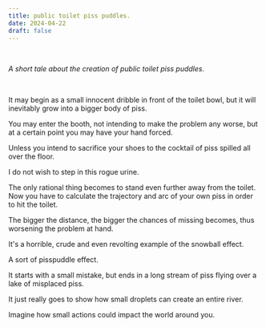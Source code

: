 ```yaml
---
title: public toilet piss puddles.
date: 2024-04-22
draft: false
---
```


&nbsp;

*A short tale about the creation of public toilet piss puddles.*

&nbsp;

It may begin as a small innocent dribble in front of the toilet bowl, but it will inevitably grow into a bigger body of piss.

You may enter the booth, not intending to make the problem any worse, but at a certain point you may have your hand forced.

Unless you intend to sacrifice your shoes to the cocktail of piss spilled all over the floor.

I do not wish to step in this rogue urine.

The only rational thing becomes to stand even further away from the toilet. Now you have to calculate the trajectory and arc of your own piss in order to hit the toilet.

The bigger the distance, the bigger the chances of missing becomes, thus worsening the problem at hand.

It's a horrible, crude and even revolting example of the snowball effect.

A sort of pisspuddle effect.

It starts with a small mistake, but ends in a long stream of piss flying over a lake of misplaced piss.


It just really goes to show how small droplets can create an entire river.

Imagine how small actions could impact the world around you.

